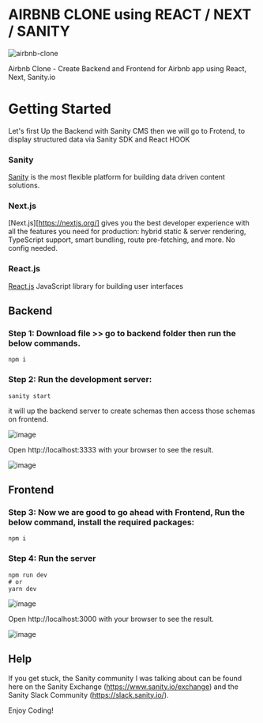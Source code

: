 # AIRBNB CLONE using REACT / NEXT / SANITY

![airbnb-clone](https://user-images.githubusercontent.com/8361967/145212233-478dab49-a4d5-49d2-9a0c-f6add21e5f6f.png)

Airbnb Clone - Create Backend and Frontend  for Airbnb app using React, Next, Sanity.io


# Getting Started


Let's first Up the Backend with Sanity CMS then we will go to Frotend, to display structured data via Sanity SDK and React HOOK

### Sanity

[Sanity](https://www.sanity.io/) is the most flexible platform for building data driven content solutions.


### Next.js

[Next.js][https://nextjs.org/] gives you the best developer experience with all the features you need for production: hybrid static & server rendering, TypeScript support, smart bundling, route pre-fetching, and more. No config needed.


### React.js

[React.js](https://reactjs.org/)  JavaScript library for building user interfaces



## Backend

### Step 1: Download file  >> go to **backend** folder then run the  below commands.

    npm i

### Step 2: Run the development server:

    sanity start

it will up the backend server to create schemas then access those schemas on frontend.

![image](https://user-images.githubusercontent.com/8361967/145203826-02b46513-a38a-4861-b4ec-e6db12fe7f42.png)

Open http://localhost:3333 with your browser to see the result.

![image](https://user-images.githubusercontent.com/8361967/145208392-aa47e7e6-717c-472c-932a-7129752c476d.png)


## Frontend

### Step 3: Now we are good to go ahead with Frontend, Run the below command, install the required packages:

    npm i

### Step 4: Run the server

    npm run dev
    # or
    yarn dev

![image](https://user-images.githubusercontent.com/8361967/145203736-9e9bc700-3970-4953-bd63-b3f641c014b8.png)


Open http://localhost:3000 with your browser to see the result.

![image](https://user-images.githubusercontent.com/8361967/145207531-8bc8e718-1b36-4edd-86b5-4703974f928b.png)


## Help

If you get stuck, the Sanity community I was talking about can be found here on the Sanity Exchange (https://www.sanity.io/exchange) and the Sanity Slack Community (https://slack.sanity.io/).




Enjoy Coding!
